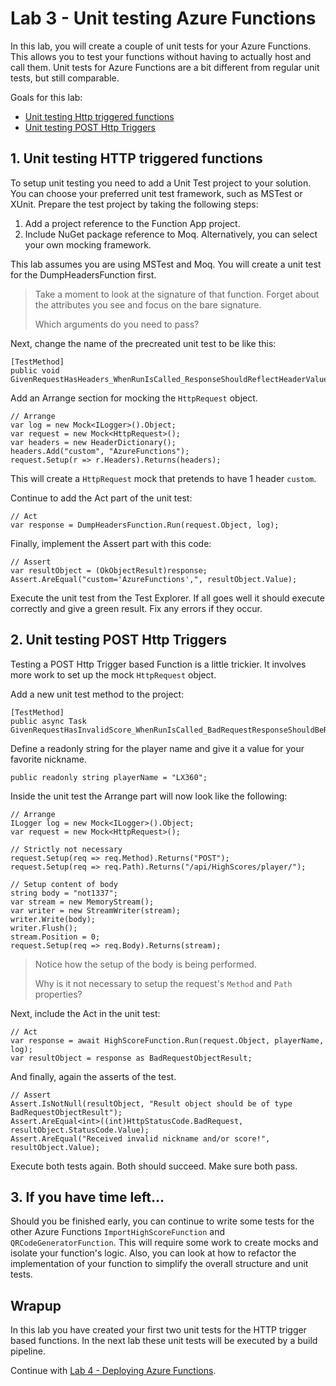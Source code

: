 # Lab 3 - Unit testing Azure Functions

In this lab, you will create a couple of unit tests for your Azure Functions. This allows you to test your functions without having to actually host and call them. Unit tests for Azure Functions are a bit different from regular unit tests, but still comparable.

Goals for this lab: 
- [Unit testing Http triggered functions](#1)
- [Unit testing POST Http Triggers](#2)

## <a name="1"></a>1. Unit testing HTTP triggered functions

To setup unit testing you need to add a Unit Test project to your solution. You can choose your preferred unit test framework, such as MSTest or XUnit. Prepare the test project by taking the following steps:

1. Add a project reference to the Function App project.
2. Include NuGet package reference to Moq. Alternatively, you can select your own mocking framework.

This lab assumes you are using MSTest and Moq.
You will create a unit test for the DumpHeadersFunction first. 

> Take a moment to look at the signature of that function. Forget about the attributes you see and focus on the bare signature. 
>
> Which arguments do you need to pass?

Next, change the name of the precreated unit test to be like this:
```
[TestMethod]
public void GivenRequestHasHeaders_WhenRunIsCalled_ResponseShouldReflectHeaderValues()
``` 

Add an Arrange section for mocking the ```HttpRequest``` object.
```
// Arrange
var log = new Mock<ILogger>().Object;
var request = new Mock<HttpRequest>();
var headers = new HeaderDictionary();
headers.Add("custom", "AzureFunctions");
request.Setup(r => r.Headers).Returns(headers);
```
This will create a ```HttpRequest``` mock that pretends to have 1 header ```custom```.

Continue to add the Act part of the unit test:
```
// Act
var response = DumpHeadersFunction.Run(request.Object, log);
```

Finally, implement the Assert part with this code:
```
// Assert
var resultObject = (OkObjectResult)response;
Assert.AreEqual("custom='AzureFunctions',", resultObject.Value);
```
Execute the unit test from the Test Explorer. If all goes well it should execute correctly and give a green result. Fix any errors if they occur.

## <a name="2"></a>2. Unit testing POST Http Triggers

Testing a POST Http Trigger based Function is a little trickier. It involves more work to set up the mock ```HttpRequest``` object.

Add a new unit test method to the project:
```
[TestMethod]
public async Task GivenRequestHasInvalidScore_WhenRunIsCalled_BadRequestResponseShouldBeReturned()
```

Define a readonly string for the player name and give it a value for your favorite nickname.
```
public readonly string playerName = "LX360";
```

Inside the unit test the Arrange part will now look like the following: 
```
// Arrange
ILogger log = new Mock<ILogger>().Object;
var request = new Mock<HttpRequest>();

// Strictly not necessary
request.Setup(req => req.Method).Returns("POST");
request.Setup(req => req.Path).Returns("/api/HighScores/player/");

// Setup content of body
string body = "not1337";
var stream = new MemoryStream();
var writer = new StreamWriter(stream);
writer.Write(body);
writer.Flush();
stream.Position = 0;
request.Setup(req => req.Body).Returns(stream);
```

> Notice how the setup of the body is being performed. 
> 
> Why is it not necessary to setup the request's ```Method``` and ```Path``` properties?

Next, include the Act in the unit test:
```
// Act
var response = await HighScoreFunction.Run(request.Object, playerName, log);
var resultObject = response as BadRequestObjectResult;
```

And finally, again the asserts of the test.
```
// Assert
Assert.IsNotNull(resultObject, "Result object should be of type BadRequestObjectResult");
Assert.AreEqual<int>((int)HttpStatusCode.BadRequest, resultObject.StatusCode.Value);
Assert.AreEqual("Received invalid nickname and/or score!", resultObject.Value);
```

Execute both tests again. Both should succeed. Make sure both pass.

## <a name="3"></a>3. If you have time left...

Should you be finished early, you can continue to write some tests for the other Azure Functions ```ImportHighScoreFunction``` and ```QRCodeGeneratorFunction```. This will require some work to create mocks and isolate your function's logic. Also, you can look at how to refactor the implementation of your function to simplify the overall structure and unit tests. 

## Wrapup
In this lab you have created your first two unit tests for the HTTP trigger based functions. In the next lab these unit tests will be executed by a build pipeline.

Continue with [Lab 4 - Deploying Azure Functions](Lab4-Deploying.md).
